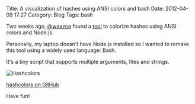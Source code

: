 Title: A visualization of hashes using ANSI colors and bash
Date: 2012-04-09 17:27
Category: Blog
Tags: bash

Two weeks ago, [@waxzce](https://twitter.com/waxzce) found a [tool](https://github.com/bengl/node-hashcolors) to colorize hashes using ANSI colors and Node.js.


Personally, my laptop doesn't have Node.js installed so I wanted to remake this tool using a widely used language: Bash.


It's a tiny script that supports multiple arguments, files and strings.


![Hashcolors](/images/2012/04/hashcolors-screenshot.png)


[hashcolors on GitHub](https://github.com/Kdecherf/hashcolors)


Have fun!
